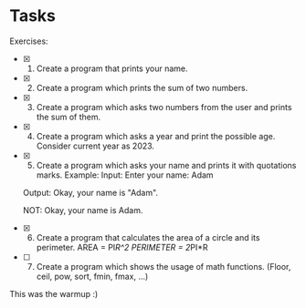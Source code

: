 # Tasks

Exercises:
- [x] 1. Create a program that prints your name.
- [x] 2. Create a program which prints the sum of two numbers.
- [x] 3. Create a program which asks two  numbers from the user and prints the sum of them.
- [x] 4. Create a program which asks a year and print the possible age. Consider current year as 2023.
- [x] 5. Create a program which asks your name and prints it with quotations marks.
Example:
    Input: 
    Enter your name: Adam

    Output:
    Okay, your name is "Adam".

    NOT: 
    Okay, your name is Adam.

- [x] 6. Create a program that calculates the area of a circle and its perimeter.
    AREA = PI*R^2
    PERIMETER = 2*PI*R
- [ ] 7. Create a program which shows the usage of math functions. (Floor, ceil, pow, sort, fmin, fmax, ...)

This was the warmup :)